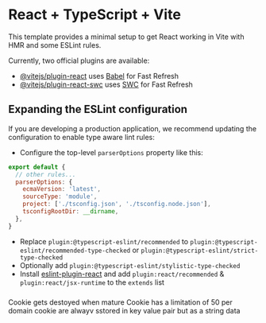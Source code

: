 # React + TypeScript + Vite

This template provides a minimal setup to get React working in Vite with HMR and some ESLint rules.

Currently, two official plugins are available:

- [@vitejs/plugin-react](https://github.com/vitejs/vite-plugin-react/blob/main/packages/plugin-react/README.md) uses [Babel](https://babeljs.io/) for Fast Refresh
- [@vitejs/plugin-react-swc](https://github.com/vitejs/vite-plugin-react-swc) uses [SWC](https://swc.rs/) for Fast Refresh

## Expanding the ESLint configuration

If you are developing a production application, we recommend updating the configuration to enable type aware lint rules:

- Configure the top-level `parserOptions` property like this:

```js
export default {
  // other rules...
  parserOptions: {
    ecmaVersion: 'latest',
    sourceType: 'module',
    project: ['./tsconfig.json', './tsconfig.node.json'],
    tsconfigRootDir: __dirname,
  },
}
```

- Replace `plugin:@typescript-eslint/recommended` to `plugin:@typescript-eslint/recommended-type-checked` or `plugin:@typescript-eslint/strict-type-checked`
- Optionally add `plugin:@typescript-eslint/stylistic-type-checked`
- Install [eslint-plugin-react](https://github.com/jsx-eslint/eslint-plugin-react) and add `plugin:react/recommended` & `plugin:react/jsx-runtime` to the `extends` list


<!-- 
useState hook
to maintain a state in any react funtdional componrnnt
useState()
useState hook return two data ,a.state data
b. stateFunction to manipulate  stte data in an array

Fffect Hook 
yo listen or execute /render the component  whenever there is any change on any state /dependenct defined in the component 
use Effect() is the effect hokk 
there are 3 major implementation in the useEffect hook
useEffect(()=>{

})==> this hook executes on any change of the component
 useEffect (()=>{

 },[])==> this hook executes 



 -->


 ###
 Cookie gets destoyed when mature
 Cookie has a limitation of 50 per domain
 cookie are alwayv sstored in key value pair but as a  string data 
 
 <!-- document .cookie="key=value" -->

 <!-- Local storage 
 localstprahe.setItem('key',value as string)
 localstring.getitem("key")
 loaclstring
 
  -->